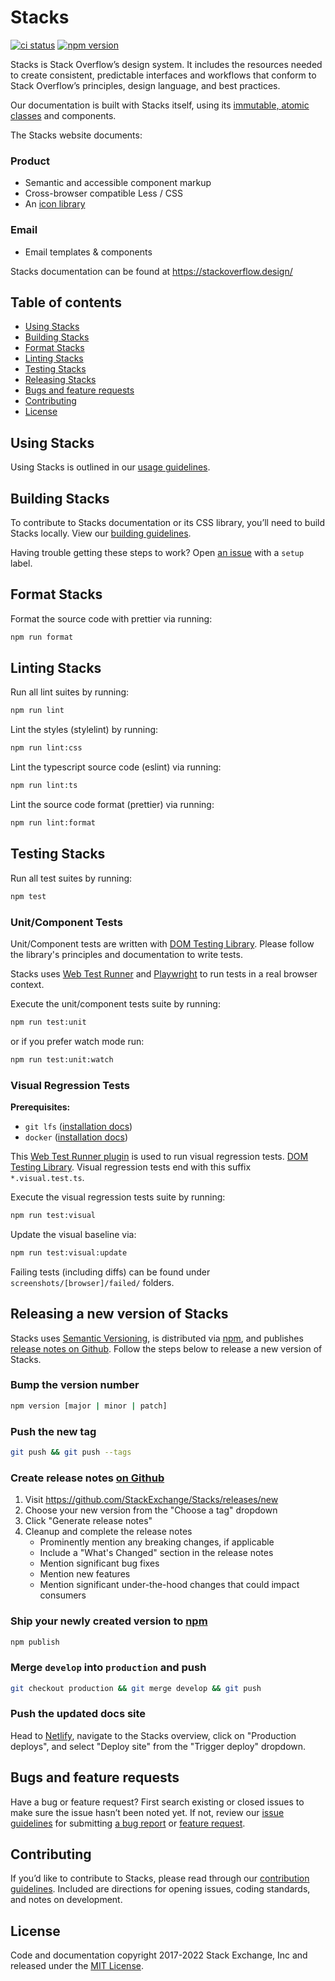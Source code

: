 # Stacks

[![ci status][gh-action-badge]][gh-action-url] [![npm version][npm-badge]][npm-url]

Stacks is Stack Overflow’s design system. It includes the resources needed to create consistent, predictable interfaces and workflows that conform to Stack Overflow’s principles, design language, and best practices.

Our documentation is built with Stacks itself, using its [immutable, atomic classes](http://johnpolacek.com/rethinking/) and components.

The Stacks website documents:

### Product
- Semantic and accessible component markup
- Cross-browser compatible Less / CSS
- An [icon library](https://github.com/StackExchange/Stacks-Icons)

### Email
- Email templates & components

Stacks documentation can be found at https://stackoverflow.design/

## Table of contents

- [Using Stacks](#using-stacks)
- [Building Stacks](#building-stacks)
- [Format Stacks](#format-stacks)
- [Linting Stacks](#linting-stacks)
- [Testing Stacks](#testing-stacks)
- [Releasing Stacks](#releasing-a-new-version-of-stacks)
- [Bugs and feature requests](#bugs-and-feature-requests)
- [Contributing](#contributing)
- [License](#license)

## Using Stacks
Using Stacks is outlined in our [usage guidelines](https://stackoverflow.design/product/guidelines/using-stacks).

## Building Stacks
To contribute to Stacks documentation or its CSS library, you’ll need to build Stacks locally. View our [building guidelines](https://stackoverflow.design/product/guidelines/building).

Having trouble getting these steps to work? Open [an issue](https://github.com/StackExchange/Stacks/issues/new) with a `setup` label.

## Format Stacks

Format the source code with prettier via running:
```sh
npm run format
```

## Linting Stacks

Run all lint suites by running:
```sh
npm run lint
```

Lint the styles (stylelint) by running:
```sh
npm run lint:css
```
Lint the typescript source code (eslint) via running:
```sh
npm run lint:ts
```
Lint the source code format (prettier) via running:
```sh
npm run lint:format
```

## Testing Stacks

Run all test suites by running:
```sh
npm test
```
### Unit/Component Tests

Unit/Component tests are written with [DOM Testing Library](https://testing-library.com/docs/dom-testing-library/intro).
Please follow the library's principles and documentation to write tests.

Stacks uses [Web Test Runner](https://modern-web.dev/docs/test-runner/overview/) and [Playwright](https://modern-web.dev/docs/test-runner/browser-launchers/playwright/) to run tests in a real browser context.

Execute the unit/component tests suite by running:
```sh
npm run test:unit
```
or if you prefer watch mode run:
```sh
npm run test:unit:watch
```

### Visual Regression Tests

**Prerequisites:** 
- `git lfs` ([installation docs](https://docs.github.com/en/repositories/working-with-files/managing-large-files/installing-git-large-file-storage))
- `docker` ([installation docs](https://docs.docker.com/engine/install/))

This [Web Test Runner plugin](https://www.npmjs.com/package/@web/test-runner-visual-regression) is used to run visual regression tests. [DOM Testing Library](https://testing-library.com/docs/dom-testing-library/intro).
Visual regression tests end with this suffix `*.visual.test.ts`.

Execute the visual regression tests suite by running:
```sh
npm run test:visual
```

Update the visual baseline via:
```sh
npm run test:visual:update
```

Failing tests (including diffs) can be found under `screenshots/[browser]/failed/` folders.

## Releasing a new version of Stacks
Stacks uses [Semantic Versioning](https://semver.org/), is distributed via [npm](https://www.npmjs.com/package/@stackoverflow/stacks), and publishes [release notes on Github](https://github.com/StackExchange/Stacks/releases). Follow the steps below to release a new version of Stacks.

### Bump the version number
```sh
npm version [major | minor | patch]
```

### Push the new tag
```sh
git push && git push --tags
```

### Create release notes [on Github](https://github.com/StackExchange/Stacks/releases/new)

1. Visit https://github.com/StackExchange/Stacks/releases/new
1. Choose your new version from the "Choose a tag" dropdown
1. Click "Generate release notes"
1. Cleanup and complete the release notes
    - Prominently mention any breaking changes, if applicable
    - Include a "What's Changed" section in the release notes
    - Mention significant bug fixes
    - Mention new features
    - Mention significant under-the-hood changes that could impact consumers

### Ship your newly created version to [npm](https://www.npmjs.com/package/@stackoverflow/stacks)
```sh
npm publish
```

### Merge `develop` into `production` and push
```sh
git checkout production && git merge develop && git push
```

### Push the updated docs site
Head to [Netlify](https://app.netlify.com), navigate to the Stacks overview, click on "Production deploys", and select "Deploy site" from the "Trigger deploy" dropdown.

## Bugs and feature requests
Have a bug or feature request? First search existing or closed issues to make sure the issue hasn’t been noted yet. If not, review our [issue guidelines](/CONTRIBUTING.md#open-an-issue) for submitting [a bug report](/CONTRIBUTING.md#reporting-bugs) or [feature request](/CONTRIBUTING.md#feature-requests).

## Contributing
If you’d like to contribute to Stacks, please read through our [contribution guidelines](/CONTRIBUTING.md). Included are directions for opening issues, coding standards, and notes on development.

## License
Code and documentation copyright 2017-2022 Stack Exchange, Inc and released under the [MIT License](/LICENSE.MD).

[gh-action-url]: https://github.com/StackExchange/Stacks/actions/workflows/main.yml
[gh-action-badge]: https://github.com/StackExchange/Stacks/actions/workflows/main.yml/badge.svg?branch=develop
[npm-url]: https://npmjs.org/package/@stackoverflow/stacks
[npm-badge]: https://img.shields.io/npm/v/@stackoverflow/stacks.svg
